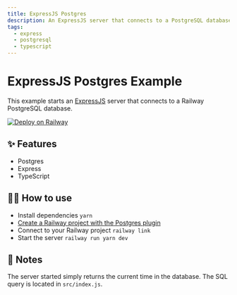 ```yaml
---
title: ExpressJS Postgres
description: An ExpressJS server that connects to a PostgreSQL database
tags:
  - express
  - postgresql
  - typescript
---
```


# ExpressJS Postgres Example

This example starts an [ExpressJS](https://expressjs.com/) server that connects
to a Railway PostgreSQL database.

[![Deploy on Railway](https://railway.app/button.svg)](https://railway.app/new/template/VUVlu3)

## ✨ Features

- Postgres
- Express
- TypeScript

## 💁‍♀️ How to use

- Install dependencies `yarn`
- [Create a Railway project with the Postgres plugin](https://dev.new)
- Connect to your Railway project `railway link`
- Start the server `railway run yarn dev`

## 📝 Notes

The server started simply returns the current time in the database. The SQL
query is located in `src/index.js`.
